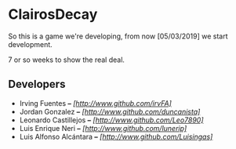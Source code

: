 # ClairosDecay
<p>So this is a game we're developing, from now [05/03/2019] we start development. </p>
<p>7 or so weeks to show the real deal.</p>

## Developers

- Irving Fuentes **–** _[http://www.github.com/irvFA]_
- Jordan Gonzalez **–**  _[http://www.github.com/duncanista]_
- Leonardo Castillejos **–** _[http://www.github.com/Leo7890]_
- Luis Enrique Neri **–**  _[http://www.github.com/lunerip]_
- Luis Alfonso Alcántara **–** _[http://www.github.com/Luisingas]_
